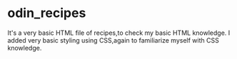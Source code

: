 # odin_recipes 
It's a very basic HTML file of recipes,to check my basic HTML knowledge.
I added very basic styling using CSS,again to familiarize myself with CSS knowledge.
